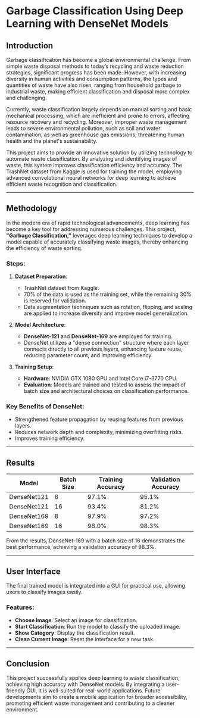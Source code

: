 # Garbage Classification Using Deep Learning with DenseNet Models

## Introduction  
Garbage classification has become a global environmental challenge. From simple waste disposal methods to today’s recycling and waste reduction strategies, significant progress has been made. However, with increasing diversity in human activities and consumption patterns, the types and quantities of waste have also risen, ranging from household garbage to industrial waste, making efficient classification and disposal more complex and challenging.

Currently, waste classification largely depends on manual sorting and basic mechanical processing, which are inefficient and prone to errors, affecting resource recovery and recycling. Moreover, improper waste management leads to severe environmental pollution, such as soil and water contamination, as well as greenhouse gas emissions, threatening human health and the planet's sustainability.

This project aims to provide an innovative solution by utilizing technology to automate waste classification. By analyzing and identifying images of waste, this system improves classification efficiency and accuracy. The TrashNet dataset from Kaggle is used for training the model, employing advanced convolutional neural networks for deep learning to achieve efficient waste recognition and classification.

---

## Methodology  
In the modern era of rapid technological advancements, deep learning has become a key tool for addressing numerous challenges. This project, **"Garbage Classification,"** leverages deep learning techniques to develop a model capable of accurately classifying waste images, thereby enhancing the efficiency of waste sorting.

### Steps:  
1. **Dataset Preparation**:  
   - TrashNet dataset from Kaggle.  
   - 70% of the data is used as the training set, while the remaining 30% is reserved for validation.  
   - Data augmentation techniques such as rotation, flipping, and scaling are applied to increase diversity and improve model generalization.

2. **Model Architecture**:  
   - **DenseNet-121** and **DenseNet-169** are employed for training.  
   - DenseNet utilizes a "dense connection" structure where each layer connects directly to all previous layers, enhancing feature reuse, reducing parameter count, and improving efficiency.

3. **Training Setup**:  
   - **Hardware**: NVIDIA GTX 1080 GPU and Intel Core i7-3770 CPU.  
   - **Evaluation**: Models are trained and tested to assess the impact of batch size and architectural choices on classification performance.  

### Key Benefits of DenseNet:  
- Strengthened feature propagation by reusing features from previous layers.  
- Reduces network depth and complexity, minimizing overfitting risks.  
- Improves training efficiency.  

---

## Results  

| Model       | Batch Size | Training Accuracy | Validation Accuracy |  
|-------------|------------|--------------------|----------------------|  
| DenseNet121 | 8          | 97.1%             | 95.1%               |  
| DenseNet121 | 16         | 93.4%             | 81.2%               |  
| DenseNet169 | 8          | 97.9%             | 97.2%               |  
| DenseNet169 | 16         | 98.0%             | 98.3%               |  

From the results, DenseNet-169 with a batch size of 16 demonstrates the best performance, achieving a validation accuracy of 98.3%.

---

## User Interface  

The final trained model is integrated into a GUI for practical use, allowing users to classify images easily.  

### Features:  
- **Choose Image**: Select an image for classification.  
- **Start Classification**: Run the model to classify the uploaded image.  
- **Show Category**: Display the classification result.  
- **Clean Current Image**: Reset the interface for a new task.


---

## Conclusion  
This project successfully applies deep learning to waste classification, achieving high accuracy with DenseNet models. By integrating a user-friendly GUI, it is well-suited for real-world applications. Future developments aim to create a mobile application for broader accessibility, promoting efficient waste management and contributing to a cleaner environment.

